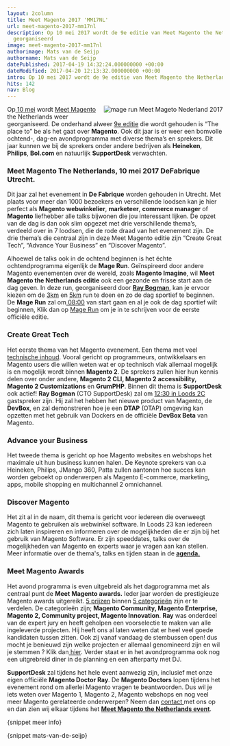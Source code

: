 ```yaml
---
layout: 2column
title: Meet Magento 2017 'MM17NL'
url: meet-magento-2017-mm17nl
description: Op 10 mei 2017 wordt de 9e editie van Meet Magento the Netherlands weer
  georganiseerd
image: meet-magento-2017-mm17nl
authorimage: Mats van de Seijp
authorname: Mats van de Seijp
datePublished: 2017-04-19 14:32:24.000000000 +00:00
dateModified: 2017-04-20 12:13:32.000000000 +00:00
intro: Op 10 mei 2017 wordt de 9e editie van Meet Magento the Netherlands weer georganiseerd
hits: 142
nav: Blog
---
```

<p><a href="index.php?option=com_content&amp;view=article&amp;id=213:meet-magento-2017-mm17nl&amp;catid=29:blog&amp;Itemid=121" title="Meet Magento 2017 - MM17NL"><img src="images/logos/mage_run_Meet_Mageto_Nederland_2017.jpg" alt="mage run Meet Mageto Nederland 2017" style="margin: 0px 0px 5px 5px; float: right;" /></a>Op<span style="text-decoration: underline;"> 10 mei</span> wordt <a href="https://www.meet-magento.nl/" target="_blank" title="Meet Magento 2017 - MM17NL">Meet Magento</a> the Netherlands weer georganiseerd. De onderhand alweer <span style="text-decoration: underline;">9e editie</span> die wordt gehouden is “The place to” be als het gaat over <strong>Magento</strong>. Ook dit jaar is er weer een bomvolle ochtend-, dag-en avondprogramma met diverse thema’s en sprekers. Dit jaar kunnen we bij de sprekers onder andere bedrijven als <strong>Heineken</strong>, <strong>Philips</strong>, <strong>Bol.com</strong> en natuurlijk <strong>SupportDesk</strong> verwachten.</p>
<h3>Meet Magento The Netherlands, 10 mei 2017 DeFabrique Utrecht.</h3>
<p>Dit jaar zal het evenement in <strong>De Fabrique</strong>&nbsp;worden gehouden in Utrecht. Met plaats voor meer dan 1000 bezoekers en verschillende loodsen kan je hier perfect als <strong>Magento webwinkelier</strong>, <strong>marketeer</strong>, <strong>commerce manager</strong> of <strong>Magento</strong> liefhebber alle talks bijwonen die jou interessant lijken. De opzet van de dag is dan ook slim opgezet met drie verschillende thema’s, verdeeld over in 7 loodsen, die de rode draad van het evenement zijn. De drie thema’s die centraal zijn in deze Meet Magento editie zijn&nbsp;“Create Great Tech”, “Advance Your Business” en “Discover Magento”.</p>
<p>Alhoewel de talks ook in de ochtend beginnen is het échte ochtendprogramma eigenlijk de <strong>Mage Run</strong>. Geïnspireerd door andere Magento evenementen over de wereld, zoals <strong>Magento Imagine</strong>, wil <strong>Meet Magento the Netherlands editie</strong> ook een gezonde en frisse start aan de dag geven. In deze run, georganiseerd door <a href="over-ons/1-ray-bogman" target="_blank" title="Ray Bogman"><strong>Ray Bogman</strong></a>, kan je ervoor kiezen om de <span style="text-decoration: underline;">3km</span> en <span style="text-decoration: underline;">5km</span> run te doen en zo de dag sportief te beginnen. De <strong>Mage Run</strong> zal om<span style="text-decoration: underline;"> 08:00</span> van start gaan en al je ook de dag sportief wilt beginnen, Klik dan op <a href="https://www.meet-magento.nl/nl/magerun/" target="_blank" title="Mage run">Mage Run</a> om je in te schrijven voor de eerste officiële editie.</p>
<h3>Create Great Tech</h3>
<p>Het eerste thema van het Magento evenement. Een thema met veel <span style="text-decoration: underline;">technische inhoud</span>. Vooral gericht op programmeurs, ontwikkelaars en Magento users die willen weten wat er op technisch vlak allemaal mogelijk is en mogelijk wordt binnen <strong>Magento 2</strong>. De sprekers zullen hier hun kennis delen over onder andere, <strong>Magento 2 CLI, Magento 2 accessibility, Magento 2 Customizations</strong> en <strong>GrumPHP</strong>. Binnen dit thema is <strong>SupportDesk</strong> ook actief! <strong>Ray Bogman</strong> (CTO SupportDesk) zal om <span style="text-decoration: underline;">12:30 in Loods 2C</span> gastspreker zijn. Hij zal het hebben het nieuwe product van Magento, de <strong>DevBox</strong>, en zal demonstreren hoe je een <strong>DTAP</strong> (OTAP) omgeving kan opzetten met het gebruik van Dockers en de officiële <strong>DevBox Beta</strong> van Magento.</p>
<h3>Advance your Business</h3>
<p>Het tweede thema is gericht op hoe Magento websites en webshops het maximale uit hun business kunnen halen. De Keynote sprekers van o.a Heineken, Philips, JMango 360, Patta zullen aantonen hoe succes kan worden geboekt op onderwerpen als Magento E-commerce, marketing, apps, mobile shopping en multichannel 2 omnichannel.</p>
<h3>Discover Magento</h3>
<p>Het zit al in de naam, dit thema is gericht voor iedereen die overweegt Magento te gebruiken als webwinkel software. In Loods 23 kan iedereen zich laten inspireren en informeren over de mogelijkheden die er zijn bij het gebruik van Magento Software. Er zijn speeddates, talks over de mogelijkheden van Magento en experts waar je vragen aan kan stellen. Meer informatie over de thema's, talks en tijden staan in de <a href="https://www.meet-magento.nl/agenda/" target="_blank" title="Agenda Meet Magento"><strong>agenda.</strong></a></p>
<h3>Meet Magento Awards</h3>
<p>Het avond programma is even uitgebreid als het dagprogramma met als centraal punt de <strong>Meet</strong>&nbsp;<strong>Magento awards.</strong>&nbsp;Ieder jaar worden de prestigieuze Magento awards uitgereikt. <span style="text-decoration: underline;">5 prijzen</span> binnen <span style="text-decoration: underline;">5 categorieën</span> zijn er te verdelen. De categorieën zijn; <strong>Magento Community, Magento Enterprise, Magento 2, Community project, Magento Innovation</strong>. <strong>Ray</strong> was onderdeel van de expert jury en heeft geholpen een voorselectie te maken van alle ingeleverde projecten.&nbsp;Hij heeft ons al laten weten dat er heel veel goede kandidaten tussen zitten. Ook zij vanaf vandaag de stembussen open! dus mocht je benieuwd zijn welke projecten er allemaal genomineerd zijn en wil je stemmen ? Klik dan<a href="https://www.meet-magento.nl/nl/awards/" target="_blank" title="Magento Awards"> hier</a>. Verder staat er in het avondprogramma ook nog een uitgrebreid diner in de planning en een afterparty met DJ.</p>
<p><strong>SupportDesk</strong> zal tijdens het hele event aanwezig zijn, inclusief met onze eigen officiële <strong>Magento Doctor Ray</strong>. De <strong>Magento Doctors</strong> lopen tijdens het evenement rond om allerlei Magento vragen te beantwoorden. Dus wil je iets weten over&nbsp;Magento 1, Magento 2, Magento webshops&nbsp;en nog veel meer Magento gerelateerde onderwerpen? Neem dan <a href="https://www.meet-magento.nl/nl/awards/" target="_blank" title="SupportDesk contact">contact </a>met ons op en dan zien wij elkaar tijdens het <a href="https://www.meet-magento.nl/nl/" target="_blank" title="Meet Magento the Netherlands"><strong>Meet Magento the Netherlands event</strong></a>.</p>

<p>{snippet meer info}</p>
<p>{snippet mats-van-de-seijp}</p>
